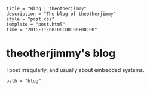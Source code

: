 ```templateinfo
title = "Blog | theotherjimmy"
description = "The blog of theotherjimmy"
style = "post.css"
template = "post.html"
time = "2016-11-08T00:00:00+00:00"
```

# theotherjimmy's blog

I post irregularly, and usually about embedded systems.

```cuddly_index
path = "blog"
```

